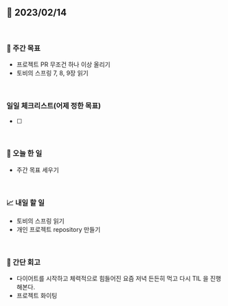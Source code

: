 ## 📅 2023/02/14

<br/>

### 🏹 주간 목표

- 프로젝트 PR 무조건 하나 이상 올리기
- 토비의 스프링 7, 8, 9장 읽기

<br/>

### 일일 체크리스트(어제 정한 목표)

- [ ] 

<br/>

### 💯 오늘 한 일

- 주간 목표 세우기

<br/>

### 📈 내일 할 일

- 토비의 스프링 읽기
- 개인 프로젝트 repository 만들기

<br/>

### 🧐 간단 회고

- 다이어트를 시작하고 체력적으로 힘들어진 요즘 저녁 든든히 먹고 다시 TIL 을 진행해본다.
- 프로젝트 화이팅

